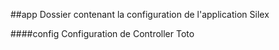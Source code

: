 ##app 
    Dossier contenant la configuration de l'application Silex

####config
   Configuration de Controller
   Toto

